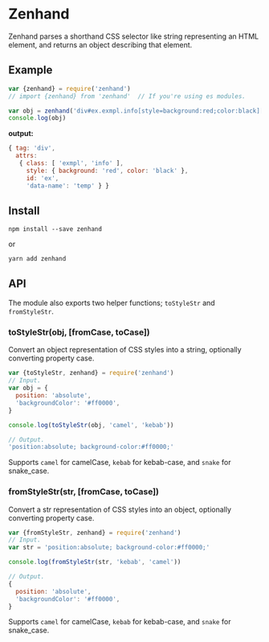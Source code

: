 # Zenhand
Zenhand parses a shorthand CSS selector like string representing an HTML element, and returns an object describing that element.

## Example
```js
var {zenhand} = require('zenhand')
// import {zenhand} from 'zenhand'  // If you're using es modules.

var obj = zenhand('div#ex.exmpl.info[style=background:red;color:black][data-name=temp]')
console.log(obj)
```
__output:__
```js
{ tag: 'div',
  attrs: 
   { class: [ 'exmpl', 'info' ],
     style: { background: 'red', color: 'black' },
     id: 'ex',
     'data-name': 'temp' } }
```

## Install
`npm install --save zenhand`

or

`yarn add zenhand`

## API
The module also exports two helper functions; `toStyleStr` and `fromStyleStr`.

### toStyleStr(obj, [fromCase, toCase])
Convert an object representation of CSS styles into a string, optionally converting property case.

```js
var {toStyleStr, zenhand} = require('zenhand')
// Input.
var obj = {
  position: 'absolute',
  'backgroundColor': '#ff0000',
}

console.log(toStyleStr(obj, 'camel', 'kebab'))

// Output.
'position:absolute; background-color:#ff0000;'
```

Supports `camel` for camelCase, `kebab` for kebab-case, and `snake` for snake_case.

### fromStyleStr(str, [fromCase, toCase])
Convert a str representation of CSS styles into an object, optionally converting property case.

```js
var {fromStyleStr, zenhand} = require('zenhand')
// Input.
var str = 'position:absolute; background-color:#ff0000;'

console.log(fromStyleStr(str, 'kebab', 'camel'))

// Output.
{
  position: 'absolute',
  'backgroundColor': '#ff0000',
}
```

Supports `camel` for camelCase, `kebab` for kebab-case, and `snake` for snake_case.
